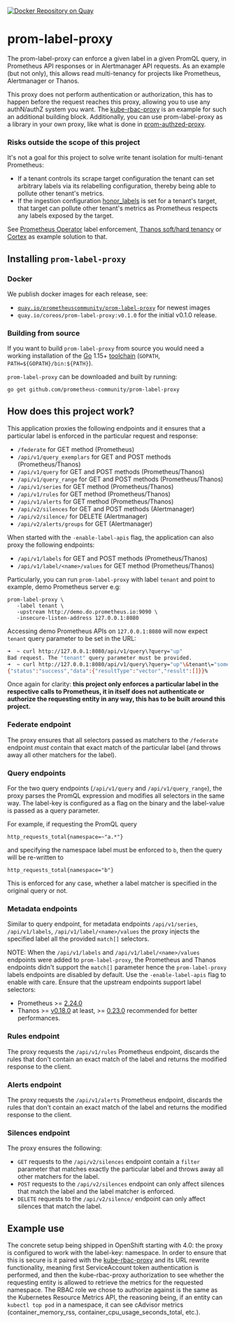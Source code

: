 [![Docker Repository on Quay](https://quay.io/repository/prometheuscommunity/prom-label-proxy/status "Docker Repository on Quay")](https://quay.io/repository/prometheuscommunity/prom-label-proxy)

# prom-label-proxy

The prom-label-proxy can enforce a given label in a given PromQL query, in Prometheus API responses or in Alertmanager API requests. As an example (but not only),
this allows read multi-tenancy for projects like Prometheus, Alertmanager or Thanos.

This proxy does not perform authentication or authorization, this has to happen before the request reaches this proxy, allowing you to use any authN/authZ system you want. The [kube-rbac-proxy](https://github.com/brancz/kube-rbac-proxy) is an example for such an additional building block. Additionally, you can use prom-label-proxy as a library in your own proxy, like what is done in [prom-authzed-proxy](https://github.com/authzed/prom-authzed-proxy).

### Risks outside the scope of this project

It's not a goal for this project to solve write tenant isolation for multi-tenant Prometheus:

* If a tenant controls its scrape target configuration the tenant can set arbitrary labels via its relabelling configuration, thereby being able to pollute other tenant's metrics.
* If the ingestion configuration [honor_labels](https://prometheus.io/docs/prometheus/latest/configuration/configuration/#scrape_config) is set for a tenant's target, that target can pollute other tenant's metrics as Prometheus respects any labels exposed by the target.

See [Prometheus Operator](https://github.com/prometheus-operator/prometheus-operator) label enforcement, [Thanos soft/hard tenancy](https://thanos.io/tip/proposals/201812_thanos-remote-receive.md/#architecture) or [Cortex](https://cortexmetrics.io/) as example solution to that.

## Installing `prom-label-proxy`

### Docker

We publish docker images for each release, see:

* [`quay.io/prometheuscommunity/prom-label-proxy`](https://quay.io/repository/prometheuscommunity/prom-label-proxy?tab=tags) for newest images
* `quay.io/coreos/prom-label-proxy:v0.1.0` for the initial v0.1.0 release.

### Building from source

If you want to build `prom-label-proxy` from source you would need a working installation of
the [Go](https://golang.org/) 1.15+ [toolchain](https://github.com/golang/tools) (`GOPATH`, `PATH=${GOPATH}/bin:${PATH}`).

`prom-label-proxy` can be downloaded and built by running:

```bash
go get github.com/prometheus-community/prom-label-proxy
```

## How does this project work?

This application proxies the following endpoints and it ensures that a particular label is enforced in the particular request and response:

* `/federate` for GET method (Prometheus)
* `/api/v1/query_exemplars` for GET and POST methods (Prometheus/Thanos)
* `/api/v1/query` for GET and POST methods (Prometheus/Thanos)
* `/api/v1/query_range` for GET and POST methods (Prometheus/Thanos)
* `/api/v1/series` for GET method (Prometheus/Thanos)
* `/api/v1/rules` for GET method (Prometheus/Thanos)
* `/api/v1/alerts` for GET method (Prometheus/Thanos)
* `/api/v2/silences` for GET and POST methods (Alertmanager)
* `/api/v2/silence/` for DELETE (Alertmanager)
* `/api/v2/alerts/groups` for GET (Alertmanager)

When started with the `-enable-label-apis` flag, the application can also proxy the following endpoints:

* `/api/v1/labels` for GET and POST methods (Prometheus/Thanos)
* `/api/v1/label/<name>/values` for GET method (Prometheus/Thanos)

Particularly, you can run `prom-label-proxy` with label `tenant` and point to example, demo Prometheus server e.g:

```
prom-label-proxy \
   -label tenant \
   -upstream http://demo.do.prometheus.io:9090 \
   -insecure-listen-address 127.0.0.1:8080
```

Accessing demo Prometheus APIs on `127.0.0.1:8080` will now expect `tenant` query parameter to be set in the URL:

```bash
➜  ~ curl http://127.0.0.1:8080/api/v1/query\?query="up"
Bad request. The "tenant" query parameter must be provided.
➜  ~ curl http://127.0.0.1:8080/api/v1/query\?query="up"\&tenant\="something"
{"status":"success","data":{"resultType":"vector","result":[]}}%
```

Once again for clarity: **this project only enforces a particular label in the respective calls to Prometheus, it in itself does not authenticate or
authorize the requesting entity in any way, this has to be built around this project.**

### Federate endpoint

The proxy ensures that all selectors passed as matchers to the `/federate` endpoint _must_ contain that exact match of the particular label (and throws away all other matchers for the label).

### Query endpoints

For the two query endpoints (`/api/v1/query` and `/api/v1/query_range`), the proxy parses the PromQL expression and modifies all selectors in the same way. The label-key is configured as a flag on the binary and the label-value is passed as a query parameter.

For example, if requesting the PromQL query

```
http_requests_total{namespace=~"a.*"}
```

and specifying the namespace label must be enforced to `b`, then the query will be re-written to


```
http_requests_total{namespace="b"}
```

This is enforced for any case, whether a label matcher is specified in the original query or not.

### Metadata endpoints

Similar to query endpoint, for metadata endpoints `/api/v1/series`, `/api/v1/labels`, `/api/v1/label/<name>/values` the proxy injects the specified label all the provided `match[]` selectors.

NOTE: When the `/api/v1/labels` and `/api/v1/label/<name>/values` endpoints were added to `prom-label-proxy`, the Prometheus and Thanos endpoints didn't support the `match[]` parameter hence the `prom-label-proxy` labels endpoints are disabled by default. Use the `-enable-label-apis` flag to enable with care. Ensure that the upstream endpoints support label selectors:
* Prometheus >= [2.24.0](https://github.com/prometheus/prometheus/releases/tag/v2.24.0)
* Thanos >= [v0.18.0](https://github.com/thanos-io/thanos/releases/tag/v0.18.0) at least, >= [0.23.0](https://github.com/thanos-io/thanos/releases/tag/v0.23.0) recommended for better performances.

### Rules endpoint

The proxy requests the `/api/v1/rules` Prometheus endpoint, discards the rules that don't contain an exact match of the label and returns the modified response to the client.

### Alerts endpoint

The proxy requests the `/api/v1/alerts` Prometheus endpoint, discards the rules that don't contain an exact match of the label and returns the modified response to the client.

### Silences endpoint

The proxy ensures the following:

* `GET` requests to the `/api/v2/silences` endpoint contain a `filter` parameter that matches exactly the particular label and throws away all other matchers for the label.
* `POST` requests to the `/api/v2/silences` endpoint can only affect silences that match the label and the label matcher is enforced.
* `DELETE` requests to the `/api/v2/silence/` endpoint can only affect silences that match the label.

## Example use

The concrete setup being shipped in OpenShift starting with 4.0: the proxy is configured to work with the label-key: namespace. In order to ensure that this is secure is it paired with the [kube-rbac-proxy](https://github.com/brancz/kube-rbac-proxy) and its URL rewrite functionality, meaning first ServiceAccount token authentication is performed, and then the kube-rbac-proxy authorization to see whether the requesting entity is allowed to retrieve the metrics for the requested namespace. The RBAC role we chose to authorize against is the same as the Kubernetes Resource Metrics API, the reasoning being, if an entity can `kubectl top pod` in a namespace, it can see cAdvisor metrics (container_memory_rss, container_cpu_usage_seconds_total, etc.).
